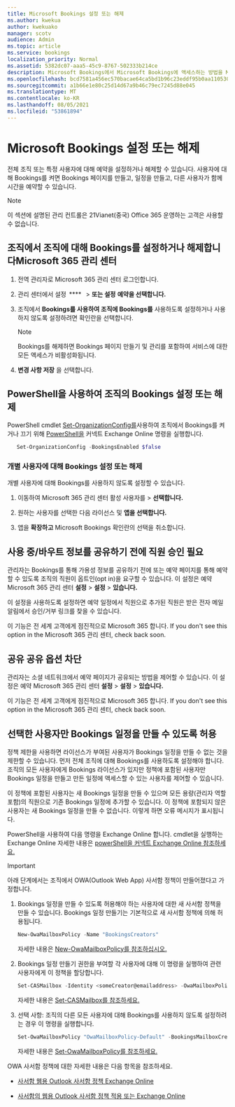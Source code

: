 ```yaml
---
title: Microsoft Bookings 설정 또는 해제
ms.author: kwekua
author: kwekuako
manager: scotv
audience: Admin
ms.topic: article
ms.service: bookings
localization_priority: Normal
ms.assetid: 5382dc07-aaa5-45c9-8767-502333b214ce
description: Microsoft Bookings에서 Microsoft Bookings에 액세스하는 방법을 Microsoft 365.
ms.openlocfilehash: bcd7581a456ec570bacae64ca5bd1b96c23eddf95b0aa110530f156d3db6e9a4
ms.sourcegitcommit: a1b66e1e80c25d14d67a9b46c79ec7245d88e045
ms.translationtype: MT
ms.contentlocale: ko-KR
ms.lasthandoff: 08/05/2021
ms.locfileid: "53861894"
---
```

# <a name="turn-microsoft-bookings-on-or-off"></a>Microsoft Bookings 설정 또는 해제

전체 조직 또는 특정 사용자에 대해 예약을 설정하거나 해제할 수 있습니다. 사용자에 대해 Bookings를 켜면 Bookings 페이지를 만들고, 일정을 만들고, 다른 사용자가 함께 시간을 예약할 수 있습니다.

> [!NOTE]
> 이 섹션에 설명된 관리 컨트롤은 21Vianet(중국) Office 365 운영하는 고객은 사용할 수 없습니다.

## <a name="turn-bookings-on-or-off-for-your-organization-using-the-microsoft-365-admin-center"></a>조직에서 조직에 대해 Bookings를 설정하거나 해제합니다Microsoft 365 관리 센터

1. 전역 관리자로 Microsoft 365 관리 센터 로그인합니다.

2. 관리 센터에서 설정  ****   \> **또는 설정** **예약을 선택합니다.**

3. 조직에서 **Bookings를 사용하여 조직에 Bookings를** 사용하도록 설정하거나 사용하지 않도록 설정하려면 확인란을 선택합니다.

   > [!NOTE]
   > Bookings를 해제하면 Bookings 페이지 만들기 및 관리를 포함하여 서비스에 대한 모든 액세스가 비활성화됩니다.

4. **변경 사항 저장** 을 선택합니다.

## <a name="turn-bookings-on-or-off-for-your-organization-using-powershell"></a>PowerShell을 사용하여 조직의 Bookings 설정 또는 해제

PowerShell cmdlet [Set-OrganizationConfig를](/powershell/module/exchange/set-organizationconfig)사용하여 조직에서 Bookings를 켜거나 끄기 위해 [PowerShell을](/powershell/exchange/connect-to-exchange-online-powershell) 커넥트 Exchange Online 명령을 실행합니다.

```PowerShell
   Set-OrganizationConfig -BookingsEnabled $false
```

### <a name="turn-bookings-on-or-off-for-individual-users"></a>개별 사용자에 대해 Bookings 설정 또는 해제

개별 사용자에 대해 Bookings를 사용하지 않도록 설정할 수 있습니다.

1. 이동하여 Microsoft 365 관리 센터 활성 사용자를  \> **선택합니다.**

1. 원하는 사용자를 선택한 다음 라이선스 및 **앱을 선택합니다.**

1. 앱을 **확장하고** Microsoft Bookings 확인란의 선택을 취소합니다.

## <a name="require-staff-approvals-before-sharing-freebusy-information"></a>사용 중/바우트 정보를 공유하기 전에 직원 승인 필요

관리자는 Bookings를 통해 가용성 정보를 공유하기 전에 또는 예약 페이지를 통해 예약할 수 있도록 조직의 직원이 옵트인(opt in)을 요구할 수 있습니다. 이 설정은 예약 Microsoft 365 관리 센터 **설정** \> **설정** \> **있습니다.**

이 설정을 사용하도록 설정하면 예약 일정에서 직원으로 추가된 직원은 받은 전자 메일 알림에서 승인/거부 링크를 찾을 수 있습니다.

이 기능은 전 세계 고객에게 점진적으로 Microsoft 365 합니다. If you don't see this option in the Microsoft 365 관리 센터, check back soon.

## <a name="block-social-sharing-options"></a>공유 공유 옵션 차단

관리자는 소셜 네트워크에서 예약 페이지가 공유되는 방법을 제어할 수 있습니다. 이 설정은 예약 Microsoft 365 관리 센터 **설정** \> **설정** \> **있습니다.**

이 기능은 전 세계 고객에게 점진적으로 Microsoft 365 합니다. If you don't see this option in the Microsoft 365 관리 센터, check back soon.

## <a name="allow-only-selected-users-to-create-bookings-calendars"></a>선택한 사용자만 Bookings 일정을 만들 수 있도록 허용

정책 제한을 사용하면 라이선스가 부여된 사용자가 Bookings 일정을 만들 수 없는 것을 제한할 수 있습니다. 먼저 전체 조직에 대해 Bookings를 사용하도록 설정해야 합니다. 조직의 모든 사용자에게 Bookings 라이선스가 있지만 정책에 포함된 사용자만 Bookings 일정을 만들고 만든 일정에 액세스할 수 있는 사용자를 제어할 수 있습니다.

이 정책에 포함된 사용자는 새 Bookings 일정을 만들 수 있으며 모든 용량(관리자 역할 포함)의 직원으로 기존 Bookings 일정에 추가할 수 있습니다. 이 정책에 포함되지 않은 사용자는 새 Bookings 일정을 만들 수 없습니다. 이렇게 하면 오류 메시지가 표시됩니다.

PowerShell을 사용하여 다음 명령을 Exchange Online 합니다. cmdlet을 실행하는 Exchange Online 자세한 내용은 [powerShell을 커넥트 Exchange Online 참조하세요.](/powershell/exchange/connect-to-exchange-online-powershell)

> [!IMPORTANT]
> 아래 단계에서는 조직에서 OWA(Outlook Web App) 사서함 정책이 만들어졌다고 가정합니다.

1. Bookings 일정을 만들 수 있도록 허용해야 하는 사용자에 대한 새 사서함 정책을 만들 수 있습니다. Bookings 일정 만들기는 기본적으로 새 사서함 정책에 의해 허용됩니다.

   ```PowerShell
   New-OwaMailboxPolicy -Name "BookingsCreators"
   ```

   자세한 내용은 [New-OwaMailboxPolicy를 참조하십시오.](/powershell/module/exchange/new-owamailboxpolicy)

2. Bookings 일정 만들기 권한을 부여할 각 사용자에 대해 이 명령을 실행하여 관련 사용자에게 이 정책을 할당합니다.

   ```PowerShell
   Set-CASMailbox -Identity <someCreator@emailaddress> -OwaMailboxPolicy "BookingsCreators"
   ```

   자세한 내용은 [Set-CASMailbox를 참조하세요.](/powershell/module/exchange/set-casmailbox)

3. 선택 사항: 조직의 다른 모든 사용자에 대해 Bookings를 사용하지 않도록 설정하려는 경우 이 명령을 실행합니다.

   ```PowerShell
   Set-OwaMailboxPolicy "OwaMailboxPolicy-Default" -BookingsMailboxCreationEnabled:$false
   ```

   자세한 내용은 [Set-OwaMailboxPolicy를 참조하세요.](/powershell/module/exchange/set-owamailboxpolicy)

OWA 사서함 정책에 대한 자세한 내용은 다음 항목을 참조하세요.

- [사서함 웹용 Outlook 사서함 정책 Exchange Online](/exchange/clients-and-mobile-in-exchange-online/outlook-on-the-web/create-outlook-web-app-mailbox-policy)

- [사서함의 웹용 Outlook 사서함 정책 적용 또는 Exchange Online](/exchange/clients-and-mobile-in-exchange-online/outlook-on-the-web/create-outlook-web-app-mailbox-policy)